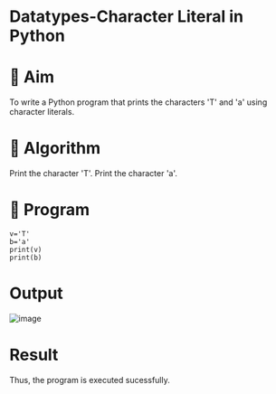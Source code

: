 

# Datatypes-Character Literal in Python
# 🎯 Aim
To write a Python program that prints the characters 'T' and 'a' using character literals.

# 🧠 Algorithm
Print the character 'T'.
Print the character 'a'.
# 🧾 Program
```
v='T'
b='a'
print(v)
print(b)
```
# Output

![image](https://github.com/user-attachments/assets/d0303310-e2bf-4821-8e52-495c8e5126c6)

# Result
Thus, the program is executed sucessfully.
